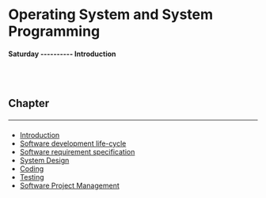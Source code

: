 <!--markdown practice-->
# Operating System and System Programming

#### **Saturday  ---------- Introduction</br>**


## </br></br>Chapter<hr/>

- [Introduction][P1]
- [Software development life-cycle][P2]
- [Software requirement specification][P3]
- [System Design][P4]
- [Coding][P5]
- [Testing][P6]
- [Software Project Management][P7]





<!--Links-->
[P1]: https://github.com/HasanTarik-REC/Note-Collections/blob/Feature/Third%20Year/Even%20Semester/Operating%20System/Introduction/Introduction.md
[P2]: https://github.com/HasanTarik-REC/Note-Collections/blob/Feature/Third%20Year/Even%20Semester/Operating%20System/System%20Structure.md
[P3]: https://github.com/HasanTarik-REC/Note-Collections/blob/Feature/Third%20Year/Even%20Semester/Operating%20System/Process%20Management/Process%20Management.md
[P4]: https://github.com/HasanTarik-REC/Note-Collections/blob/Feature/Third%20Year/Even%20Semester/Operating%20System/Threads/Threads.md
[P5]: https://github.com/HasanTarik-REC/Note-Collections/blob/Feature/Third%20Year/Even%20Semester/Operating%20System/CPU%20scheduling/CPU%20scheduling.md
[P6]: https://github.com/HasanTarik-REC/Note-Collections/blob/Feature/Third%20Year/Even%20Semester/Operating%20System/Process%20Synchronization.md
[P7]: https://github.com/HasanTarik-REC/Note-Collections/blob/Feature/Third%20Year/Even%20Semester/Operating%20System/Deadlocks.md
<!--End-->
